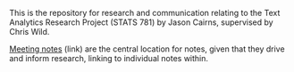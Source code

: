 This is the repository for research and communication relating to the Text Analytics Research Project (STATS 781) by Jason Cairns, supervised by Chris Wild.

[Meeting notes](./meetings/meeting_notes.md) (link) are the central location for notes, given that they drive and inform research, linking to individual notes within.

